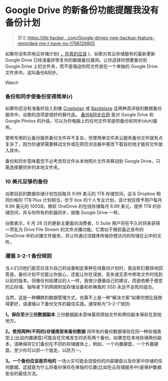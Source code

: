 # Google Drive 的新备份功能提醒我没有备份计划

> 原文:[https://life hacker . com/Google-drives-new-backup-feature-reminded-me-I-have-no-1796129905](https://lifehacker.com/google-drives-new-backup-feature-reminded-me-i-have-no-1796129905)

如果你没有异地云存储计划( [，你真的应该](http://lifehacker.com/online-backup-faceoff-crashplan-vs-backblaze-1768101631) )，谷歌对其云存储服务的最新更新 Google Drive 已经准备好修复你的数据备份漏洞，让你选择你想要备份到 Google Drive 上的文件夹，而不是强迫你将文件放在一个单独的 Google Drive 文件夹中。这叫备份&同步。

Watch

### 备份和同步使备份变得简单(r)

如果你还没有准备好投入到像 [Crashplan](https://www.crashplan.com/en-us/) 或 [Backblaze](https://www.backblaze.com/) 这两种高评级的数据备份服务中，谷歌的选项是很好的替代品。 [备份&同步应用](https://gsuiteupdates.googleblog.com/2017/06/backup-and-sync-from-google-available.html) 是对 Google Drive 和 Google Photos 的升级，可以为你电脑上的任何文件夹提供备份和同步(duh)服务。

使用专用的云备份服务备份文件并不复杂，但使用单文件夹云服务备份文件就有点复杂了，因为你通常需要移动文件或在网页浏览器中更改下载目的地才能将文件放入其中。

备份和同步意味着您不必考虑将文件从本地照片文件夹移动到 Google Drive，只需选择要同步的本地文件夹。

### 10 美元足够的备份

谷歌目前的数据存储计划包括每月 9.99 美元的 1TB 存储空间。这与 Dropbox 相同价格的 1TB Plus 计划相当，优于 box 的个人专业计划，该计划仅授予用户每月 9.99 美元的 100GB。微软 OneDrive 的在线存储每月 6.99 美元，提供 1TB 的存储空间，并与你所有的机器同步，就像 Google Drive 一样。

谷歌表示，6 月 28 日的更新主要面向消费者，G Suite 用户将在不久的将来获得一项名为 Drive File Stream 的文件点播功能。它类似于微软最近宣布的 OneDrive 中的点播文件服务，并让你通过流媒体传输你想访问的存储在云中的文件。

### 遵循 3-2-1 备份规则

当人们问他们是否应该为自己的设备制定某种在线备份计划时，我会斩钉截铁地回答是。备份计划不仅能让你放心，还能让你在误放、丢失或无意中修改文件时找到以前的版本。但像任何给建议的人一样，我很少遵循自己的建议，而是依赖于便宜的云存储、咖啡桌下的网络附加存储设备和祈祷我的 SSD 永远不会死的组合。

当然，这是一种糟糕的数据管理方式，也算不上是一种“解决方案”如果你想比我做得更好，请遵循以下备份文件的最佳实践，通常称为“3-2-1”规则:

**1。保存至少三份数据副本**
三份数据副本意味着将原始文件和两份副本保存在其他地方。

**2。使用两种(不同的)存储类型来备份数据**
将所有的备份数据保存在同一种存储类型上(比如内置硬盘)可能会在灾难发生时杀死两个备份。如果您在本地存储两份副本，请确保将它们备份在不同的存储媒体上，例如，一个内置硬盘，一个外置硬盘。至少你可以抓一个就走，以防万一。

**3。一个备份应该是异地的**
一场火灾可能会烧毁你的内部硬盘以及你家中存储的任何数据。这就是为什么将备份保存在单独的位置(比如在云存储服务中)是保护数据安全的最佳方法。